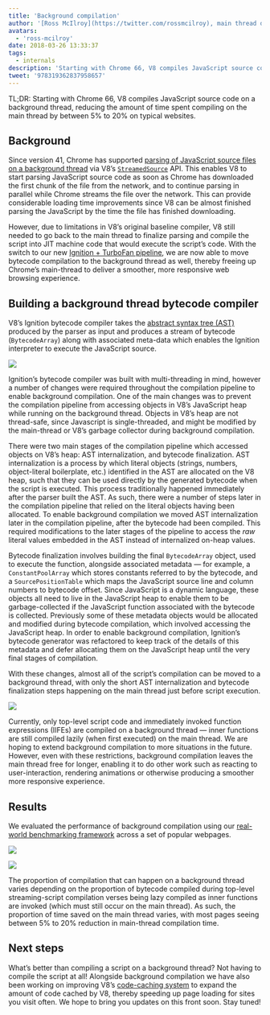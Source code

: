 ```yaml
---
title: 'Background compilation'
author: '[Ross McIlroy](https://twitter.com/rossmcilroy), main thread defender'
avatars:
  - 'ross-mcilroy'
date: 2018-03-26 13:33:37
tags:
  - internals
description: 'Starting with Chrome 66, V8 compiles JavaScript source code on a background thread, reducing the amount of time spent compiling on the main thread by between 5% to 20% on typical websites.'
tweet: '978319362837958657'
---
```

TL;DR: Starting with Chrome 66, V8 compiles JavaScript source code on a background thread, reducing the amount of time spent compiling on the main thread by between 5% to 20% on typical websites.

## Background

Since version 41, Chrome has supported [parsing of JavaScript source files on a background thread](https://blog.chromium.org/2015/03/new-javascript-techniques-for-rapid.html) via V8’s [`StreamedSource`](https://cs.chromium.org/chromium/src/v8/include/v8.h?q=StreamedSource&sq=package:chromium&l=1389) API. This enables V8 to start parsing JavaScript source code as soon as Chrome has downloaded the first chunk of the file from the network, and to continue parsing in parallel while Chrome streams the file over the network. This can provide considerable loading time improvements since V8 can be almost finished parsing the JavaScript by the time the file has finished downloading.

<!--truncate-->
However, due to limitations in V8’s original baseline compiler, V8 still needed to go back to the main thread to finalize parsing and compile the script into JIT machine code that would execute the script’s code. With the switch to our new [Ignition + TurboFan pipeline](/blog/launching-ignition-and-turbofan), we are now able to move bytecode compilation to the background thread as well, thereby freeing up Chrome’s main-thread to deliver a smoother, more responsive web browsing experience.

## Building a background thread bytecode compiler

V8’s Ignition bytecode compiler takes the [abstract syntax tree (AST)](https://en.wikipedia.org/wiki/Abstract_syntax_tree) produced by the parser as input and produces a stream of bytecode (`BytecodeArray`) along with associated meta-data which enables the Ignition interpreter to execute the JavaScript source.

![](/_img/background-compilation/bytecode.svg)

Ignition’s bytecode compiler was built with multi-threading in mind, however a number of changes were required throughout the compilation pipeline to enable background compilation. One of the main changes was to prevent the compilation pipeline from accessing objects in V8’s JavaScript heap while running on the background thread. Objects in V8’s heap are not thread-safe, since Javascript is single-threaded, and might be modified by the main-thread or V8’s garbage collector during background compilation.

There were two main stages of the compilation pipeline which accessed objects on V8’s heap: AST internalization, and bytecode finalization. AST internalization is a process by which literal objects (strings, numbers, object-literal boilerplate, etc.) identified in the AST are allocated on the V8 heap, such that they can be used directly by the generated bytecode when the script is executed. This process traditionally happened immediately after the parser built the AST. As such, there were a number of steps later in the compilation pipeline that relied on the literal objects having been allocated. To enable background compilation we moved AST internalization later in the compilation pipeline, after the bytecode had been compiled. This required modifications to the later stages of the pipeline to access the _raw_ literal values embedded in the AST instead of internalized on-heap values.

Bytecode finalization involves building the final `BytecodeArray` object, used to execute the function, alongside associated metadata — for example, a `ConstantPoolArray` which stores constants referred to by the bytecode, and a `SourcePositionTable` which maps the JavaScript source line and column numbers to bytecode offset. Since JavaScript is a dynamic language, these objects all need to live in the JavaScript heap to enable them to be garbage-collected if the JavaScript function associated with the bytecode is collected. Previously some of these metadata objects would be allocated and modified during bytecode compilation, which involved accessing the JavaScript heap. In order to enable background compilation, Ignition’s bytecode generator was refactored to keep track of the details of this metadata and defer allocating them on the JavaScript heap until the very final stages of compilation.

With these changes, almost all of the script’s compilation can be moved to a background thread, with only the short AST internalization and bytecode finalization steps happening on the main thread just before script execution.

![](/_img/background-compilation/threads.svg)

Currently, only top-level script code and immediately invoked function expressions (IIFEs) are compiled on a background thread — inner functions are still compiled lazily (when first executed) on the main thread. We are hoping to extend background compilation to more situations in the future. However, even with these restrictions, background compilation leaves the main thread free for longer, enabling it to do other work such as reacting to user-interaction, rendering animations or otherwise producing a smoother more responsive experience.

## Results

We evaluated the performance of background compilation using our [real-world benchmarking framework](/blog/real-world-performance) across a set of popular webpages.

![](/_img/background-compilation/desktop.svg)

![](/_img/background-compilation/mobile.svg)

The proportion of compilation that can happen on a background thread varies depending on the proportion of bytecode compiled during top-level streaming-script compilation verses being lazy compiled as inner functions are invoked (which must still occur on the main thread). As such, the proportion of time saved on the main thread varies, with most pages seeing between 5% to 20% reduction in main-thread compilation time.

## Next steps

What’s better than compiling a script on a background thread? Not having to compile the script at all! Alongside background compilation we have also been working on improving V8’s [code-caching system](/blog/code-caching) to expand the amount of code cached by V8, thereby speeding up page loading for sites you visit often. We hope to bring you updates on this front soon. Stay tuned!
